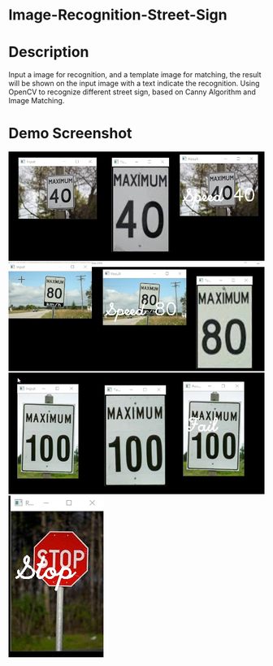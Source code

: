 # Image-Recognition-Street-Sign

# Description
Input a image for recognition, and a template image for matching, the result will be shown on the input image with a text indicate the recognition.
Using OpenCV to recognize different street sign, based on Canny Algorithm and Image Matching.

# Demo Screenshot
![Speed Sign Recognition - 40](./screenshot/SpeedSign3.jpg)
![Speed Sign Recognition - 80](./screenshot/SpeedSign13.jpg)
![Speed Sign Recognition - 100](./screenshot/SpeedSign4.jpg)
![Stop Sign Recognition](./screenshot/Stop.jpg)
